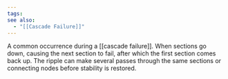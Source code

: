 ```yaml
---
tags: 
see also:
  - "[[Cascade Failure]]"
---
```

A common occurrence during a [[cascade failure]]. When sections go down, causing the next section to fail, after which the first section comes back up. The ripple can make several passes through the same sections or connecting nodes before stability is restored.
